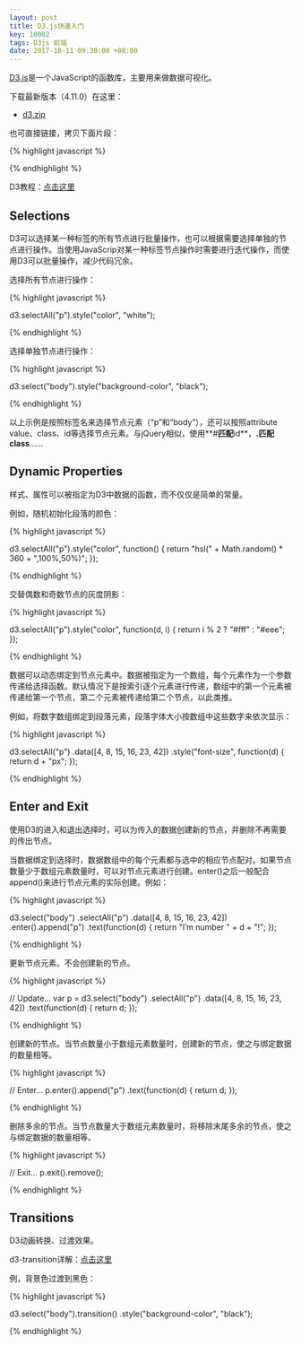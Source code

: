```yaml
---
layout: post
title: D3.js快速入门
key: 10002
tags: D3js 前端
date: 2017-10-11 09:30:00 +08:00
---
```


[D3.js](https://d3js.org/)是一个JavaScript的函数库，主要用来做数据可视化。

<!--more-->

下载最新版本（4.11.0）在这里：

*	[d3.zip](https://github.com/d3/d3/releases/download/v4.11.0/d3.zip)

也可直接链接，拷贝下面片段：

{% highlight javascript %}

<script src="https://d3js.org/d3.v4.min.js"></script>

{% endhighlight %}

D3教程：[点击这里](https://github.com/d3/d3/wiki/Tutorials)

## Selections

D3可以选择某一种标签的所有节点进行批量操作，也可以根据需要选择单独的节点进行操作。当使用JavaScrip对某一种标签节点操作时需要进行迭代操作，而使用D3可以批量操作，减少代码冗余。

选择所有节点进行操作：

{% highlight javascript %}

d3.selectAll("p").style("color", "white");

{% endhighlight %}

选择单独节点进行操作：

{% highlight javascript %}

d3.select("body").style("background-color", "black");

{% endhighlight %}

以上示例是按照标签名来选择节点元素（“p”和“body”），还可以按照attribute value、class、id等选择节点元素。与jQuery相似，使用**#**匹配**id**，**.**匹配**class**......

## Dynamic Properties

样式、属性可以被指定为D3中数据的函数，而不仅仅是简单的常量。

例如，随机初始化段落的颜色：

{% highlight javascript %}

d3.selectAll("p").style("color", function() {
  return "hsl(" + Math.random() * 360 + ",100%,50%)";
});

{% endhighlight %}

交替偶数和奇数节点的灰度阴影：

{% highlight javascript %}

d3.selectAll("p").style("color", function(d, i) {
  return i % 2 ? "#fff" : "#eee";
});	

{% endhighlight %}

数据可以动态绑定到节点元素中。数据被指定为一个数组，每个元素作为一个参数传递给选择函数。默认情况下是按索引逐个元素进行传递，数组中的第一个元素被传递给第一个节点，第二个元素被传递给第二个节点，以此类推。

例如，将数字数组绑定到段落元素，段落字体大小按数组中这些数字来依次显示：

{% highlight javascript %}

d3.selectAll("p")
  .data([4, 8, 15, 16, 23, 42])
  .style("font-size", function(d) { return d + "px"; });

{% endhighlight %}

## Enter and Exit

使用D3的进入和退出选择时，可以为传入的数据创建新的节点，并删除不再需要的传出节点。

当数据绑定到选择时，数据数组中的每个元素都与选中的相应节点配对。如果节点数量少于数组元素数量时，可以对节点元素进行创建。enter()之后一般配合append()来进行节点元素的实际创建。例如：

{% highlight javascript %}

d3.select("body")
  .selectAll("p")
  .data([4, 8, 15, 16, 23, 42])
  .enter().append("p")
  .text(function(d) { return "I’m number " + d + "!"; });

{% endhighlight %}

更新节点元素。不会创建新的节点。

{% highlight javascript %}

// Update...
var p = d3.select("body")
  .selectAll("p")
  .data([4, 8, 15, 16, 23, 42])
  .text(function(d) { return d; });

{% endhighlight %}

创建新的节点。当节点数量小于数组元素数量时，创建新的节点，使之与绑定数据的数量相等。

{% highlight javascript %}

// Enter...
p.enter().append("p")
	.text(function(d) { return d; });

{% endhighlight %}

删除多余的节点。当节点数量大于数组元素数量时，将移除末尾多余的节点，使之与绑定数据的数量相等。

{% highlight javascript %}

// Exit...
p.exit().remove();

{% endhighlight %}

## Transitions

D3动画转换、过渡效果。

d3-transition详解：[点击这里](https://github.com/d3/d3-transition)

例，背景色过渡到黑色：

{% highlight javascript %}

d3.select("body").transition()
	.style("background-color", "black");

{% endhighlight %}